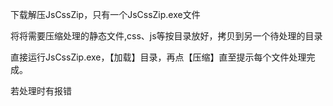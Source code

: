 下载解压JsCssZip，只有一个JsCssZip.exe文件

将将需要压缩处理的静态文件,css、js等按目录放好，拷贝到另一个待处理的目录

直接运行JsCssZip.exe，【加载】目录，再点【压缩】直至提示每个文件处理完成。



若处理时有报错

